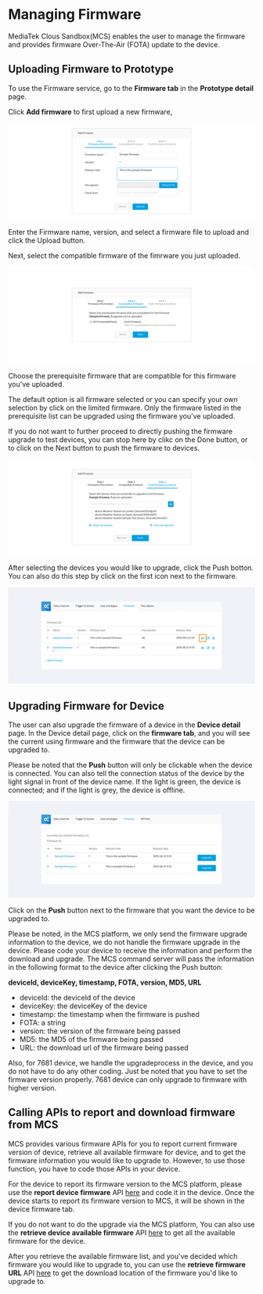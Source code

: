 # Managing Firmware

MediaTek Clous Sandbox(MCS) enables the user to manage the firmware and provides firmware Over-The-Air (FOTA) update to the device.

## Uploading Firmware to Prototype

To use the Firmware service, go to the **Firmware tab** in the **Prototype detail** page.

Click **Add firmware** to first upload a new firmware,

![](../images/Firmware/img_firmware_01.png)

Enter the Firmware name, version, and select a firmware file to upload and click the Upload button.

Next, select the compatible firmware of the fimrware you just uploaded.

![](../images/Firmware/img_firmware_02.png)

Choose the prerequisite firmware that are compatible for this firmware you've uploaded.

The default option is all firmware selected or you can specify your own selection by click on the limited firmware. Only the firmware listed in the prerequisite list can be upgraded using the firmware you've uploaded.

If you do not want to further proceed to directly pushing the firmware upgrade to test devices, you can stop here by clikc on the Done button, or to click on the Next button to push the firmware to devices.

![](../images/Firmware/img_firmware_03.png)

After selecting the devices you would like to upgrade, click the Push botton. You can also do this step by click on the first icon next to the firmware.

![](../images/Firmware/img_firmware_04.png)

## Upgrading Firmware for Device

The user can also upgrade the firmware of a device in the **Device detail** page. In the Device detail page, click on the **firmware tab**, and you will see the current using firmware and the firmware that the device can be upgraded to.

Please be noted that the **Push** button will only be clickable when the device is connected. You can also tell the connection status of the device by the light signal in front of the device name. If the light is green, the device is connected; and if the light is grey, the device is offline.

![](../images/Firmware/img_firmware_05.png)

Click on the **Push** button next to the firmware that you want the device to be upgraded to.

Please be noted, in the MCS platform, we only send the firmware upgrade information to the device, we do not handle the firmware upgrade in the device. Please code your device to receive the information and perform the download and upgrade. The MCS command server will pass the information in the following format to the device after clicking the Push button:

**deviceId, deviceKey, timestamp, FOTA, version, MD5, URL**

* deviceId: the deviceId of the device
* deviceKey: the deviceKey of the device
* timestamp: the timestamp when the firmware is pushed
* FOTA: a string
* version: the version of the firmware being passed
* MD5: the MD5 of the firmware being passed
* URL: the download url of the firmware being passed


Also, for 7681 device, we handle the upgradeprocess in the device, and you do not have to do any other coding. Just be noted that you have to set the firmware version properly. 7681 device can only upgrade to firmware with higher version.

## Calling APIs to report and download firmware from MCS

MCS provides various firmware APIs for you to report current firmware version of device, retrieve all available firmware for device, and to get the firmware information you would like to upgrade to. However, to use those function, you have to code those APIs in your device.

For the device to report its firmware version to the MCS platform, please use the **report device firmware** API [here](https://mcs.mediatek.com/resources/latest/api_references/) and code it in the device. Once the device starts to report its firmware version to MCS, it will be shown in the device firmware tab.

If you do not want to do the upgrade via the MCS platform, You can also use the **retrieve device available firmware** API [here](https://mcs.mediatek.com/resources/latest/api_references/) to get all the available firmware for the device.

After you retrieve the available firmware list, and you've decided which firmware you would like to upgrade to, you can use the **retrieve firmware URL** API [here](https://mcs.mediatek.com/resources/latest/api_references/) to get the download location of the firmware you'd like to upgrade to.





